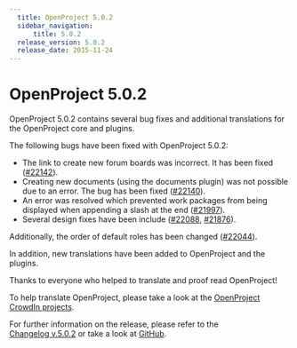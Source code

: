 ```yaml
---
  title: OpenProject 5.0.2
  sidebar_navigation:
      title: 5.0.2
  release_version: 5.0.2
  release_date: 2015-11-24
---
```


# OpenProject 5.0.2

OpenProject 5.0.2 contains several bug fixes and additional translations
for the OpenProject core and plugins.

The following bugs have been fixed with OpenProject 5.0.2:

  - The link to create new forum boards was incorrect. It has been fixed
    ([#22142](https://community.openproject.org/work_packages/22142/activity)).
  - Creating new documents (using the documents plugin) was not possible
    due to an error. The bug has been fixed
    ([#22140](https://community.openproject.org/work_packages/22140/activity)).
  - An error was resolved which prevented work packages from being
    displayed when appending a slash at the end
    ([#21997](https://community.openproject.org/work_packages/21997/activity)).
  - Several design fixes have been include
    ([#22088](https://community.openproject.org/work_packages/22088/activity),
    [#21876](https://community.openproject.org/work_packages/21876/activity)).

Additionally, the order of default roles has been changed
([#22044](https://community.openproject.org/work_packages/22044)).

In addition, new translations have been added to OpenProject and the
plugins.

Thanks to everyone who helped to translate and proof read OpenProject!

To help translate OpenProject, please take a look at the [OpenProject
CrowdIn projects](https://crowdin.com/projects/opf).

For further information on the release, please refer to the  
[Changelog v.5.0.2](https://community.openproject.org/versions/781) 
or take a look at
[GitHub](https://github.com/opf/openproject/tree/v5.0.2).

